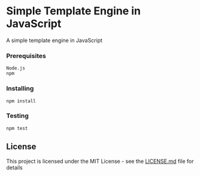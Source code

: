 # Simple Template Engine in JavaScript

A simple template engine in JavaScript

### Prerequisites

```
Node.js
npm
```

### Installing

```
npm install
```

### Testing

```
npm test
```

## License

This project is licensed under the MIT License - see the [LICENSE.md](LICENSE.md) file for details
